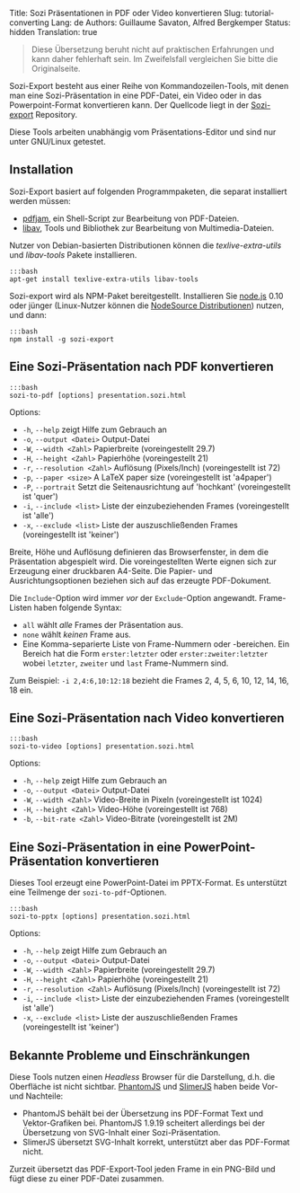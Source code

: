 Title: Sozi Präsentationen in PDF oder Video konvertieren
Slug: tutorial-converting
Lang: de
Authors: Guillaume Savaton, Alfred Bergkemper
Status: hidden
Translation: true

> Diese Übersetzung beruht nicht auf praktischen Erfahrungen und kann daher fehlerhaft sein.
Im Zweifelsfall vergleichen Sie bitte die Originalseite.

Sozi-Export besteht aus einer Reihe von Kommandozeilen-Tools, mit denen man eine Sozi-Präsentation
in eine PDF-Datei, ein Video oder in das Powerpoint-Format konvertieren kann.
Der Quellcode liegt in der [Sozi-export](https://github.com/senshu/Sozi-export)
Repository.

Diese Tools arbeiten unabhängig vom Präsentations-Editor und sind nur unter GNU/Linux getestet.



Installation
------------

Sozi-Export basiert auf folgenden Programmpaketen, die separat installiert werden müssen:

* [pdfjam](http://www2.warwick.ac.uk/fac/sci/statistics/staff/academic-research/firth/software/pdfjam), ein Shell-Script zur Bearbeitung von PDF-Dateien.
* [libav](https://libav.org), Tools und Bibliothek zur Bearbeitung von Multimedia-Dateien.

Nutzer von Debian-basierten Distributionen können die *texlive-extra-utils* und *libav-tools* Pakete installieren.

    :::bash
    apt-get install texlive-extra-utils libav-tools

Sozi-export wird als NPM-Paket bereitgestellt.
Installieren Sie [node.js](https://nodejs.org/) 0.10 oder jünger
(Linux-Nutzer können die [NodeSource Distributionen](https://github.com/nodesource/distributions)) nutzen,
und dann:

    :::bash
    npm install -g sozi-export


Eine Sozi-Präsentation nach PDF konvertieren
--------------------------------------------

    :::bash
    sozi-to-pdf [options] presentation.sozi.html

Options:

* `-h`, `--help` zeigt Hilfe zum Gebrauch an
* `-o`, `--output <Datei>` Output-Datei
* `-W`, `--width <Zahl>` Papierbreite (voreingestellt 29.7)
* `-H`, `--height <Zahl>` Papierhöhe (voreingestellt 21)
* `-r`, `--resolution <Zahl>` Auflösung (Pixels/Inch) (voreingestellt ist 72)
* `-p`, `--paper <size>` A LaTeX paper size (voreingestellt ist 'a4paper')
* `-P`, `--portrait` Setzt die Seitenausrichtung auf 'hochkant' (voreingestellt ist 'quer')
* `-i`, `--include <list>` Liste der einzubeziehenden Frames (voreingestellt ist 'alle')
* `-x`, `--exclude <list>` Liste der auszuschließenden Frames (voreingestellt ist 'keiner')

Breite, Höhe und Auflösung definieren das Browserfenster, in dem die Präsentation
abgespielt wird.
Die voreingestellten Werte eignen sich zur Erzeugung einer druckbaren A4-Seite.
Die Papier- und Ausrichtungsoptionen beziehen sich auf das erzeugte PDF-Dokument.

Die `Include`-Option wird immer *vor* der `Exclude`-Option angewandt.
Frame-Listen haben folgende Syntax:

* `all` wählt *alle* Frames der Präsentation aus.
* `none` wählt *keinen* Frame aus.
* Eine Komma-separierte Liste von Frame-Nummern oder -bereichen.
  Ein Bereich hat die Form `erster:letzter` oder `erster:zweiter:letzter`
  wobei `letzter`, `zweiter` und `last` Frame-Nummern sind.

Zum Beispiel: `-i 2,4:6,10:12:18` bezieht die Frames 2, 4, 5, 6, 10, 12, 14, 16, 18 ein.

Eine Sozi-Präsentation nach Video konvertieren
----------------------------------------------

    :::bash
    sozi-to-video [options] presentation.sozi.html

Options:

* `-h`, `--help` zeigt Hilfe zum Gebrauch an
* `-o`, `--output <Datei>` Output-Datei
* `-W`, `--width <Zahl>` Video-Breite in Pixeln (voreingestellt ist 1024)
* `-H`, `--height <Zahl>` Video-Höhe (voreingestellt ist 768)
* `-b`, `--bit-rate <Zahl>` Video-Bitrate (voreingestellt ist 2M)


Eine Sozi-Präsentation in eine PowerPoint-Präsentation konvertieren
-------------------------------------------------------------------

Dieses Tool erzeugt eine PowerPoint-Datei im PPTX-Format.
Es unterstützt eine Teilmenge der `sozi-to-pdf`-Optionen.

    :::bash
    sozi-to-pptx [options] presentation.sozi.html

Options:

* `-h`, `--help` zeigt Hilfe zum Gebrauch an
* `-o`, `--output <Datei>` Output-Datei
* `-W`, `--width <Zahl>` Papierbreite (voreingestellt 29.7)
* `-H`, `--height <Zahl>` Papierhöhe (voreingestellt 21)
* `-r`, `--resolution <Zahl>` Auflösung (Pixels/Inch) (voreingestellt ist 72)
* `-i`, `--include <list>` Liste der einzubeziehenden Frames (voreingestellt ist 'alle')
* `-x`, `--exclude <list>` Liste der auszuschließenden Frames (voreingestellt ist 'keiner')


Bekannte Probleme und Einschränkungen
-------------------------------------

Diese Tools nutzen einen *Headless* Browser für die Darstellung, d.h. die Oberfläche ist nicht sichtbar.
[PhantomJS](http://phantomjs.org) und [SlimerJS](https://slimerjs.org/) haben beide Vor- und Nachteile:

* PhantomJS behält bei der Übersetzung ins PDF-Format Text und Vektor-Grafiken bei.
  PhantomJS 1.9.19 scheitert allerdings bei der Übersetzung von SVG-Inhalt einer Sozi-Präsentation.
* SlimerJS übersetzt SVG-Inhalt korrekt, unterstützt aber das PDF-Format nicht.

Zurzeit übersetzt das PDF-Export-Tool jeden Frame in ein PNG-Bild und fügt diese zu einer PDF-Datei zusammen.
